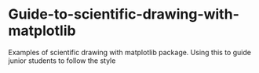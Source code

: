 # Guide-to-scientific-drawing-with-matplotlib
Examples of scientific drawing with matplotlib package. Using this to guide junior students to follow the style
